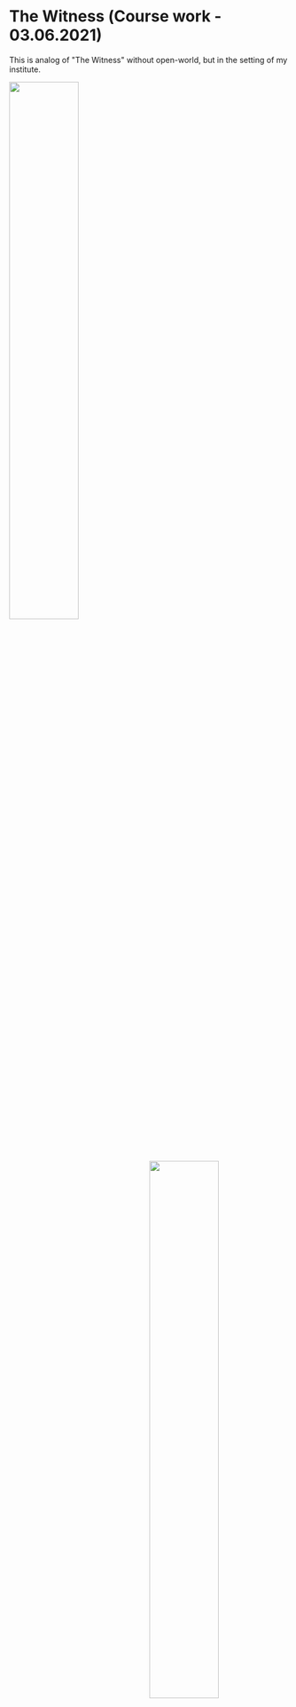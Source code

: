 # The Witness (Сourse work - 03.06.2021)

This is analog of "The Witness" without open-world, but in the setting of my institute.

<img src="https://github.com/TreeHunter9/The-Witness/blob/AlphaTesting/README%20Data/Gif/1Lvl.gif" width="49.8%" img align="left" />
<img src="https://github.com/TreeHunter9/The-Witness/blob/AlphaTesting/README%20Data/Gif/2Lvl.gif" width="49.8%" img align="right" />

<img src="https://github.com/TreeHunter9/The-Witness/blob/AlphaTesting/README%20Data/Gif/Green%20Complete.gif" width="49.8%" img align="left" />
<img src="https://github.com/TreeHunter9/The-Witness/blob/AlphaTesting/README%20Data/Gif/Green%20Error.gif" width="49.8%" img align="right" />

<img src="https://github.com/TreeHunter9/The-Witness/blob/AlphaTesting/README%20Data/Gif/Black%20And%20White.gif" width="49.8%" img align="left" />
<img src="https://github.com/TreeHunter9/The-Witness/blob/AlphaTesting/README%20Data/Gif/Blue%20Error.gif" width="49.8%" img align="right" />

<img src="https://github.com/TreeHunter9/The-Witness/blob/AlphaTesting/README%20Data/Gif/Hard%20Black%20And%20White.gif" width="49.8%" img align="left" />
<img src="https://github.com/TreeHunter9/The-Witness/blob/AlphaTesting/README%20Data/Gif/Door%20Open.gif" width="49.8%" img align="right" />

<img src="https://github.com/TreeHunter9/The-Witness/blob/AlphaTesting/README%20Data/Gif/Complex%20Lvl.gif" width="49.8%" img align="left" />
<img src="https://github.com/TreeHunter9/The-Witness/blob/AlphaTesting/README%20Data/Gif/Complex%20Error.gif" width="49.8%" img align="right" />

<img src="https://github.com/TreeHunter9/The-Witness/blob/AlphaTesting/README%20Data/Gif/Inst.gif" width="100%" img align="center" />
